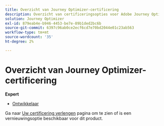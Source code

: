 ```yaml
---
title: Overzicht van Journey Optimizer-certificering
description: Overzicht van certificeringsopties voor Adobe Journey Optimizer
solution: Journey Optimizer
exl-id: 879eab4e-b946-4453-be7e-89b1ded2bc6b
source-git-commit: 6397c96ab0ce2ecf6cd7e70bd2044e01c23ab563
workflow-type: tm+mt
source-wordcount: '35'
ht-degree: 2%

---
```


# Overzicht van Journey Optimizer-certificering

**Expert**

* [Ontwikkelaar](/help/certifications/ajo/ajo-e-developer.md) <!--AD0-E603-->

Ga naar [Uw certificering verlengen](/help/certifications/renew.md) pagina om te zien of is een vernieuwingsoptie beschikbaar voor dit product.
